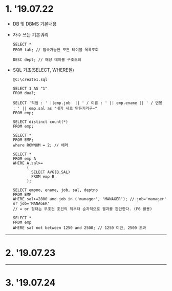 # 1. '19.07.22

* DB 및 DBMS 기본내용

* 자주 쓰는 기본쿼리

      SELECT *
      FROM tab; // 접속가능한 모든 테이블 목록조회

      DESC dept; // 해당 테이블 구조조회
      
* SQL 기초(SELECT, WHERE절)

      @C:\create1.sql
      
      SELECT 1 AS "1"
      FROM dual;
      
      SELECT '직업 : ' ||emp.job  || ' / 이름 : ' || emp.ename || ' / 연봉 : ' || emp.sal as "내가 새로 만든거라구~"
      FROM emp;
      
      SELECT distinct count(*)
      FROM emp;
      
      SELECT *
      FROM EMP;
      where ROWNUM = 2; // 에러
      
      SELECT *
      FROM emp A
      WHERE A.sal>=
            (
              SELECT AVG(B.SAL)
              FROM emp B
            );
            
      SELECT empno, ename, job, sal, deptno
      FROM EMP
      WHERE sal>=2800 and job in ('manager', 'MANAGER'); // job='manager' or job='MANAGER'
      // = or 형태는 무조건 조건의 뒤부터 순차적으로 결과를 판단한다. (F6 활용)
      
      SELECT *
      FROM emp
      WHERE sal not between 1250 and 2500; // 1250 미만, 2500 초과            

  
------
  
# 2. '19.07.23


------

# 3. '19.07.24


